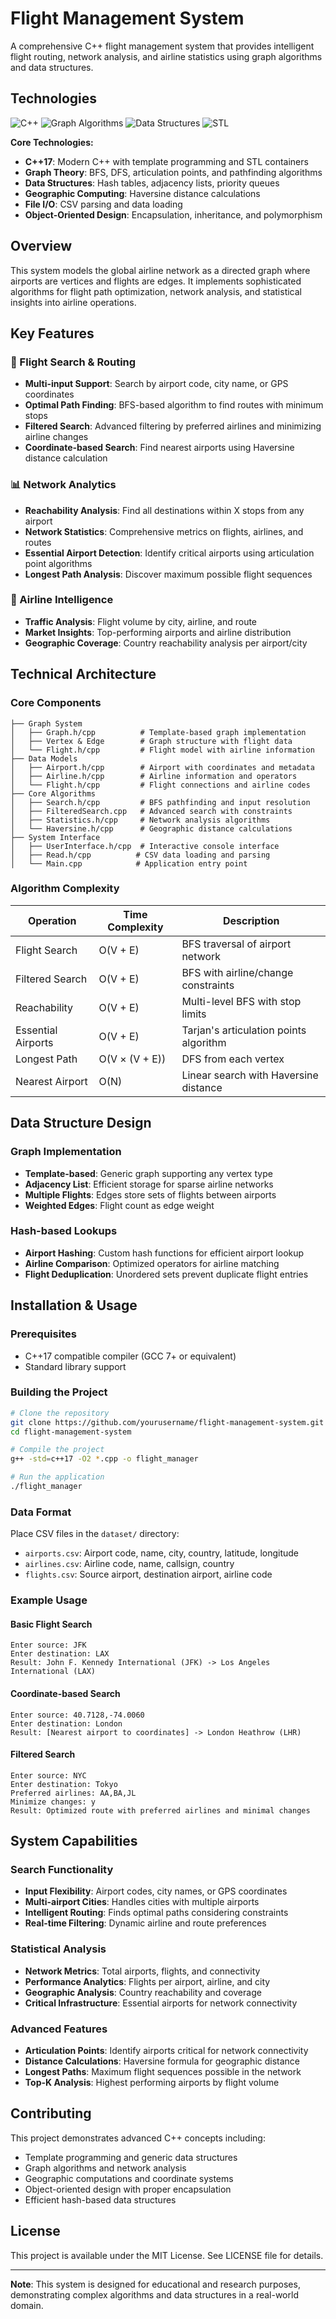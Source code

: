 # Flight Management System

A comprehensive C++ flight management system that provides intelligent flight routing, network analysis, and airline statistics using graph algorithms and data structures.

## Technologies

![C++](https://img.shields.io/badge/C%2B%2B-00599C?style=flat&logo=c%2B%2B&logoColor=white)
![Graph Algorithms](https://img.shields.io/badge/Graph_Algorithms-FF6B35?style=flat)
![Data Structures](https://img.shields.io/badge/Data_Structures-4CAF50?style=flat)
![STL](https://img.shields.io/badge/STL-2196F3?style=flat)

**Core Technologies:**
- **C++17**: Modern C++ with template programming and STL containers
- **Graph Theory**: BFS, DFS, articulation points, and pathfinding algorithms
- **Data Structures**: Hash tables, adjacency lists, priority queues
- **Geographic Computing**: Haversine distance calculations
- **File I/O**: CSV parsing and data loading
- **Object-Oriented Design**: Encapsulation, inheritance, and polymorphism

## Overview

This system models the global airline network as a directed graph where airports are vertices and flights are edges. It implements sophisticated algorithms for flight path optimization, network analysis, and statistical insights into airline operations.

## Key Features

### 🛫 Flight Search & Routing
- **Multi-input Support**: Search by airport code, city name, or GPS coordinates
- **Optimal Path Finding**: BFS-based algorithm to find routes with minimum stops
- **Filtered Search**: Advanced filtering by preferred airlines and minimizing airline changes
- **Coordinate-based Search**: Find nearest airports using Haversine distance calculation

### 📊 Network Analytics
- **Reachability Analysis**: Find all destinations within X stops from any airport
- **Network Statistics**: Comprehensive metrics on flights, airlines, and routes
- **Essential Airport Detection**: Identify critical airports using articulation point algorithms
- **Longest Path Analysis**: Discover maximum possible flight sequences

### 🏢 Airline Intelligence
- **Traffic Analysis**: Flight volume by city, airline, and route
- **Market Insights**: Top-performing airports and airline distribution
- **Geographic Coverage**: Country reachability analysis per airport/city

## Technical Architecture

### Core Components

```
├── Graph System
│   ├── Graph.h/cpp          # Template-based graph implementation
│   ├── Vertex & Edge        # Graph structure with flight data
│   └── Flight.h/cpp         # Flight model with airline information
├── Data Models
│   ├── Airport.h/cpp        # Airport with coordinates and metadata
│   ├── Airline.h/cpp        # Airline information and operators
│   └── Flight.h/cpp         # Flight connections and airline codes
├── Core Algorithms
│   ├── Search.h/cpp         # BFS pathfinding and input resolution
│   ├── FilteredSearch.cpp   # Advanced search with constraints
│   ├── Statistics.h/cpp     # Network analysis algorithms
│   └── Haversine.h/cpp      # Geographic distance calculations
├── System Interface
│   ├── UserInterface.h/cpp  # Interactive console interface
│   ├── Read.h/cpp          # CSV data loading and parsing
│   └── Main.cpp            # Application entry point
```

### Algorithm Complexity

| Operation | Time Complexity | Description |
|-----------|----------------|-------------|
| Flight Search | O(V + E) | BFS traversal of airport network |
| Filtered Search | O(V + E) | BFS with airline/change constraints |
| Reachability | O(V + E) | Multi-level BFS with stop limits |
| Essential Airports | O(V + E) | Tarjan's articulation points algorithm |
| Longest Path | O(V × (V + E)) | DFS from each vertex |
| Nearest Airport | O(N) | Linear search with Haversine distance |

## Data Structure Design

### Graph Implementation
- **Template-based**: Generic graph supporting any vertex type
- **Adjacency List**: Efficient storage for sparse airline networks
- **Multiple Flights**: Edges store sets of flights between airports
- **Weighted Edges**: Flight count as edge weight

### Hash-based Lookups
- **Airport Hashing**: Custom hash functions for efficient airport lookup
- **Airline Comparison**: Optimized operators for airline matching
- **Flight Deduplication**: Unordered sets prevent duplicate flight entries

## Installation & Usage

### Prerequisites
- C++17 compatible compiler (GCC 7+ or equivalent)
- Standard library support

### Building the Project
```bash
# Clone the repository
git clone https://github.com/yourusername/flight-management-system.git
cd flight-management-system

# Compile the project
g++ -std=c++17 -O2 *.cpp -o flight_manager

# Run the application
./flight_manager
```

### Data Format
Place CSV files in the `dataset/` directory:
- `airports.csv`: Airport code, name, city, country, latitude, longitude
- `airlines.csv`: Airline code, name, callsign, country
- `flights.csv`: Source airport, destination airport, airline code

### Example Usage

#### Basic Flight Search
```
Enter source: JFK
Enter destination: LAX
Result: John F. Kennedy International (JFK) -> Los Angeles International (LAX)
```

#### Coordinate-based Search
```
Enter source: 40.7128,-74.0060
Enter destination: London
Result: [Nearest airport to coordinates] -> London Heathrow (LHR)
```

#### Filtered Search
```
Enter source: NYC
Enter destination: Tokyo
Preferred airlines: AA,BA,JL
Minimize changes: y
Result: Optimized route with preferred airlines and minimal changes
```

## System Capabilities

### Search Functionality
- **Input Flexibility**: Airport codes, city names, or GPS coordinates
- **Multi-airport Cities**: Handles cities with multiple airports
- **Intelligent Routing**: Finds optimal paths considering constraints
- **Real-time Filtering**: Dynamic airline and route preferences

### Statistical Analysis
- **Network Metrics**: Total airports, flights, and connectivity
- **Performance Analytics**: Flights per airport, airline, and city
- **Geographic Analysis**: Country reachability and coverage
- **Critical Infrastructure**: Essential airports for network connectivity

### Advanced Features
- **Articulation Points**: Identify airports critical for network connectivity
- **Distance Calculations**: Haversine formula for geographic distance
- **Longest Paths**: Maximum flight sequences possible in the network
- **Top-K Analysis**: Highest performing airports by flight volume

## Contributing

This project demonstrates advanced C++ concepts including:
- Template programming and generic data structures
- Graph algorithms and network analysis
- Geographic computations and coordinate systems
- Object-oriented design with proper encapsulation
- Efficient hash-based data structures

## License

This project is available under the MIT License. See LICENSE file for details.

---

**Note**: This system is designed for educational and research purposes, demonstrating complex algorithms and data structures in a real-world domain.
